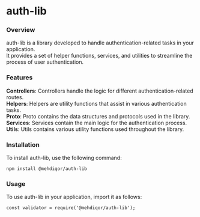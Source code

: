 # auth-lib

### Overview
auth-lib is a library developed to handle authentication-related tasks in your application.<br>
It provides a set of helper functions, services, and utilities to streamline the process of user authentication.

### Features
**Controllers**: Controllers handle the logic for different authentication-related routes.<br>
**Helpers**: Helpers are utility functions that assist in various authentication tasks.<br>
**Proto**: Proto contains the data structures and protocols used in the library.<br>
**Services**: Services contain the main logic for the authentication process.<br>
**Utils**: Utils contains various utility functions used throughout the library.

### Installation
To install auth-lib, use the following command:

```
npm install @mehdiqor/auth-lib
```

### Usage
To use auth-lib in your application, import it as follows:

```
const validator = require('@mehdiqor/auth-lib');
```
